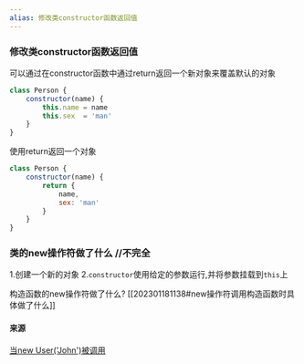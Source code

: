 ```yaml
---
alias: 修改类constructor函数返回值
---
```


### 修改类constructor函数返回值

可以通过在constructor函数中通过return返回一个新对象来覆盖默认的对象
```js
class Person {
	constructor(name) {
		this.name = name
		this.sex  = 'man'
	}
}
```

使用return返回一个对象
```js
class Person {
	constructor(name) {
		return {
			name,
			sex: 'man'
		}
	}
}
```





### 类的new操作符做了什么  //不完全

1.创建一个新的对象
2.`constructor`使用给定的参数运行,并将参数挂载到`this`上

构造函数的new操作符做了什么? [[202301181138#new操作符调用构造函数时具体做了什么]]

#### 来源

[当new User('John')被调用](https://zh.javascript.info/class)